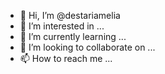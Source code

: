- 👋 Hi, I’m @destariamelia
- 👀 I’m interested in ...
- 🌱 I’m currently learning ...
- 💞️ I’m looking to collaborate on ...
- 📫 How to reach me ...

<!---
destariamelia/destariamelia is a ✨ special ✨ repository because its `README.md` (this file) appears on your GitHub profile.
You can click the Preview link to take a look at your changes.
--->
